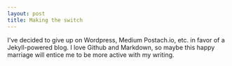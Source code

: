 ```yaml
---
layout: post
title: Making the switch
---
```


I've decided to give up on Wordpress, Medium Postach.io, etc. in favor of a Jekyll-powered blog. I love Github and Markdown, so maybe this happy marriage will entice me to be more active with my writing. 
